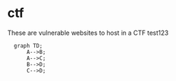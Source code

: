 # ctf
These are vulnerable websites to host in a CTF
test123


```mermaid
  graph TD;
      A-->B;
      A-->C;
      B-->D;
      C-->D;
```
